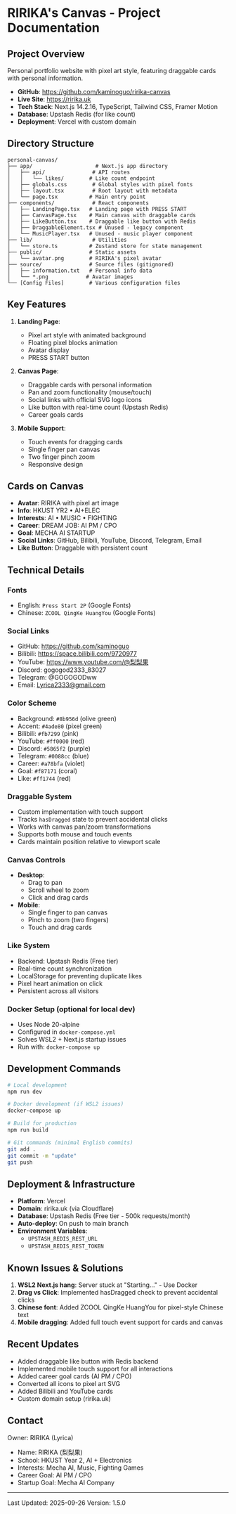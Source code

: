 # RIRIKA's Canvas - Project Documentation

## Project Overview
Personal portfolio website with pixel art style, featuring draggable cards with personal information.
- **GitHub**: https://github.com/kaminoguo/ririka-canvas
- **Live Site**: https://ririka.uk
- **Tech Stack**: Next.js 14.2.16, TypeScript, Tailwind CSS, Framer Motion
- **Database**: Upstash Redis (for like count)
- **Deployment**: Vercel with custom domain

## Directory Structure
```
personal-canvas/
├── app/                    # Next.js app directory
│   ├── api/               # API routes
│   │   └── likes/        # Like count endpoint
│   ├── globals.css        # Global styles with pixel fonts
│   ├── layout.tsx         # Root layout with metadata
│   └── page.tsx          # Main entry point
├── components/            # React components
│   ├── LandingPage.tsx   # Landing page with PRESS START
│   ├── CanvasPage.tsx    # Main canvas with draggable cards
│   ├── LikeButton.tsx    # Draggable like button with Redis
│   ├── DraggableElement.tsx # Unused - legacy component
│   └── MusicPlayer.tsx   # Unused - music player component
├── lib/                   # Utilities
│   └── store.ts          # Zustand store for state management
├── public/               # Static assets
│   └── avatar.png        # RIRIKA's pixel avatar
├── source/               # Source files (gitignored)
│   ├── information.txt   # Personal info data
│   └── *.png            # Avatar images
└── [Config Files]        # Various configuration files
```

## Key Features
1. **Landing Page**:
   - Pixel art style with animated background
   - Floating pixel blocks animation
   - Avatar display
   - PRESS START button

2. **Canvas Page**:
   - Draggable cards with personal information
   - Pan and zoom functionality (mouse/touch)
   - Social links with official SVG logo icons
   - Like button with real-time count (Upstash Redis)
   - Career goals cards

3. **Mobile Support**:
   - Touch events for dragging cards
   - Single finger pan canvas
   - Two finger pinch zoom
   - Responsive design

## Cards on Canvas
- **Avatar**: RIRIKA with pixel art image
- **Info**: HKUST YR2 • AI+ELEC
- **Interests**: AI • MUSIC • FIGHTING
- **Career**: DREAM JOB: AI PM / CPO
- **Goal**: MECHA AI STARTUP
- **Social Links**: GitHub, Bilibili, YouTube, Discord, Telegram, Email
- **Like Button**: Draggable with persistent count

## Technical Details

### Fonts
- English: `Press Start 2P` (Google Fonts)
- Chinese: `ZCOOL QingKe HuangYou` (Google Fonts)

### Social Links
- GitHub: https://github.com/kaminoguo
- Bilibili: https://space.bilibili.com/9720977
- YouTube: https://www.youtube.com/@梨梨果
- Discord: gogogod2333_83027
- Telegram: @GOGOGODww
- Email: Lyrica2333@gmail.com

### Color Scheme
- Background: `#8b956d` (olive green)
- Accent: `#4ade80` (pixel green)
- Bilibili: `#fb7299` (pink)
- YouTube: `#ff0000` (red)
- Discord: `#5865f2` (purple)
- Telegram: `#0088cc` (blue)
- Career: `#a78bfa` (violet)
- Goal: `#f87171` (coral)
- Like: `#ff1744` (red)

### Draggable System
- Custom implementation with touch support
- Tracks `hasDragged` state to prevent accidental clicks
- Works with canvas pan/zoom transformations
- Supports both mouse and touch events
- Cards maintain position relative to viewport scale

### Canvas Controls
- **Desktop**:
  - Drag to pan
  - Scroll wheel to zoom
  - Click and drag cards
- **Mobile**:
  - Single finger to pan canvas
  - Pinch to zoom (two fingers)
  - Touch and drag cards

### Like System
- Backend: Upstash Redis (Free tier)
- Real-time count synchronization
- LocalStorage for preventing duplicate likes
- Pixel heart animation on click
- Persistent across all visitors

### Docker Setup (optional for local dev)
- Uses Node 20-alpine
- Configured in `docker-compose.yml`
- Solves WSL2 + Next.js startup issues
- Run with: `docker-compose up`

## Development Commands
```bash
# Local development
npm run dev

# Docker development (if WSL2 issues)
docker-compose up

# Build for production
npm run build

# Git commands (minimal English commits)
git add .
git commit -m "update"
git push
```

## Deployment & Infrastructure
- **Platform**: Vercel
- **Domain**: ririka.uk (via Cloudflare)
- **Database**: Upstash Redis (Free tier - 500k requests/month)
- **Auto-deploy**: On push to main branch
- **Environment Variables**:
  - `UPSTASH_REDIS_REST_URL`
  - `UPSTASH_REDIS_REST_TOKEN`

## Known Issues & Solutions
1. **WSL2 Next.js hang**: Server stuck at "Starting..." - Use Docker
2. **Drag vs Click**: Implemented hasDragged check to prevent accidental clicks
3. **Chinese font**: Added ZCOOL QingKe HuangYou for pixel-style Chinese text
4. **Mobile dragging**: Added full touch event support for cards and canvas

## Recent Updates
- Added draggable like button with Redis backend
- Implemented mobile touch support for all interactions
- Added career goal cards (AI PM / CPO)
- Converted all icons to pixel art SVG
- Added Bilibili and YouTube cards
- Custom domain setup (ririka.uk)

## Contact
Owner: RIRIKA (Lyrica)
- Name: RIRIKA (梨梨果)
- School: HKUST Year 2, AI + Electronics
- Interests: Mecha AI, Music, Fighting Games
- Career Goal: AI PM / CPO
- Startup Goal: Mecha AI Company

---
Last Updated: 2025-09-26
Version: 1.5.0
